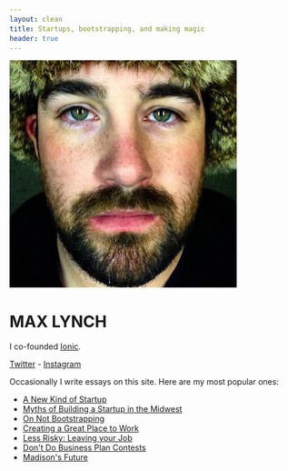 ```yaml
---
layout: clean
title: Startups, bootstrapping, and making magic
header: true
---
```


<img src="images/mehat.jpg" alt="Me" id="me">

# MAX LYNCH

I co-founded [Ionic](http://ionicframework.com/).

[Twitter](http://twitter.com/maxlynch) - [Instagram](http://instagram.com/maxlynch)

Occasionally I write essays on this site. Here are my most popular ones:
<nav id="most-popular">
  <ul>
    <li><a href="/blog/new-kind-of-startup/">A New Kind of Startup</a></li>
    <li><a href="/blog/building-startup-midwest-madison">Myths of Building a Startup in the Midwest</a></li>
    <li><a href="/blog/bootstrapping">On Not Bootstrapping</a></li>
    <li><a href="/blog/hiring">Creating a Great Place to Work</a></li>
    <li><a href="/blog/less-risky">Less Risky: Leaving your Job</a></li>
    <li><a href="/blog/business-plan-contests">Don't Do Business Plan Contests</a></li>
    <li><a href="/blog/madison">Madison's Future</a></li>
  </ul>
</nav>

